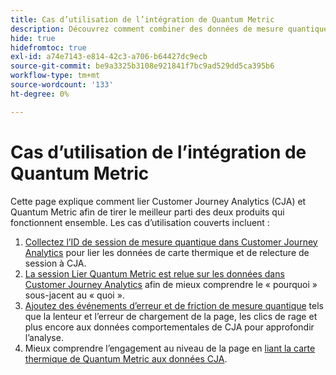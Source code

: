 ```yaml
---
title: Cas d’utilisation de l’intégration de Quantum Metric
description: Découvrez comment combiner des données de mesure quantique avec le reste de vos données dans Customer Journey Analytics.
hide: true
hidefromtoc: true
exl-id: a74e7143-e814-42c3-a706-b64427dc9ecb
source-git-commit: be9a3325b3108e921841f7bc9ad529dd5ca395b6
workflow-type: tm+mt
source-wordcount: '133'
ht-degree: 0%

---
```


# Cas d’utilisation de l’intégration de Quantum Metric

Cette page explique comment lier Customer Journey Analytics (CJA) et Quantum Metric afin de tirer le meilleur parti des deux produits qui fonctionnent ensemble.  Les cas d’utilisation couverts incluent :

1. [Collectez l’ID de session de mesure quantique dans Customer Journey Analytics](collect-session-id.md) pour lier les données de carte thermique et de relecture de session à CJA.
1. [La session Lier Quantum Metric est relue sur les données dans Customer Journey Analytics](tie-session-replays.md) afin de mieux comprendre le « pourquoi » sous-jacent au « quoi ».
1. [Ajoutez des événements d’erreur et de friction de mesure quantique](friction-events.md) tels que la lenteur et l’erreur de chargement de la page, les clics de rage et plus encore aux données comportementales de CJA pour approfondir l’analyse.
1. Mieux comprendre l’engagement au niveau de la page en [liant la carte thermique de Quantum Metric aux données CJA](heatmap.md).
